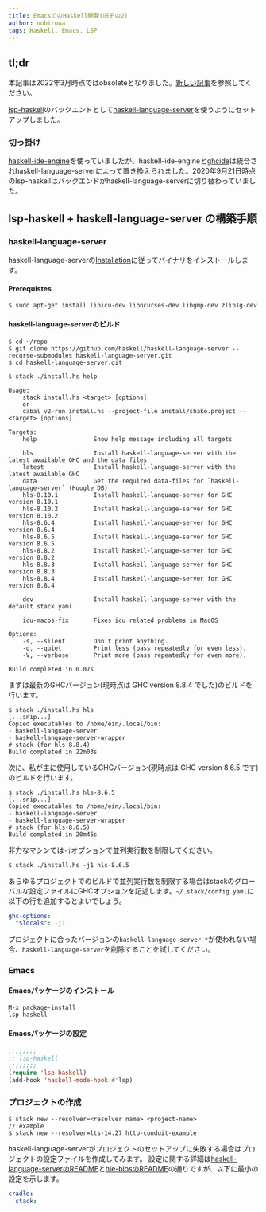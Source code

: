 ```yaml
---
title: EmacsでのHaskell開発(旧その2)
author: nobiruwa
tags: Haskell, Emacs, LSP
---
```


## tl;dr

本記事は2022年3月時点ではobsoleteとなりました。[新しい記事](./2022-03-05-emacs-as-haskell-ide.html)を参照してください。

[lsp-haskell](https://github.com/emacs-lsp/lsp-haskell)のバックエンドとして[haskell-language-server](https://github.com/haskell/haskell-language-server)を使うようにセットアップしました。

### 切っ掛け

[haskell-ide-engine](https://github.com/haskell/haskell-ide-engine)を使っていましたが、haskell-ide-engineと[ghcide](https://github.com/haskell/ghcide/)は統合されhaskell-language-serverによって置き換えられました。2020年9月21日時点のlsp-haskellはバックエンドがhaskell-language-serverに切り替わっていました。

## lsp-haskell + haskell-language-server の構築手順

### haskell-language-server

haskell-language-serverの[Installation](https://github.com/haskell/haskell-language-server#installation)に従ってバイナリをインストールします。

#### Prerequistes

```console
$ sudo apt-get install libicu-dev libncurses-dev libgmp-dev zlib1g-dev
```

#### haskell-language-serverのビルド

```console
$ cd ~/repo
$ git clone https://github.com/haskell/haskell-language-server --recurse-submodules haskell-language-server.git
$ cd haskell-language-server.git
```

```console
$ stack ./install.hs help

Usage:
    stack install.hs <target> [options]
    or
    cabal v2-run install.hs --project-file install/shake.project -- <target> [options]

Targets:
    help                Show help message including all targets
                        
    hls                 Install haskell-language-server with the latest available GHC and the data files
    latest              Install haskell-language-server with the latest available GHC
    data                Get the required data-files for `haskell-language-server` (Hoogle DB)
    hls-8.10.1          Install haskell-language-server for GHC version 8.10.1
    hls-8.10.2          Install haskell-language-server for GHC version 8.10.2
    hls-8.6.4           Install haskell-language-server for GHC version 8.6.4
    hls-8.6.5           Install haskell-language-server for GHC version 8.6.5
    hls-8.8.2           Install haskell-language-server for GHC version 8.8.2
    hls-8.8.3           Install haskell-language-server for GHC version 8.8.3
    hls-8.8.4           Install haskell-language-server for GHC version 8.8.4
                        
    dev                 Install haskell-language-server with the default stack.yaml
                        
    icu-macos-fix       Fixes icu related problems in MacOS

Options:
    -s, --silent        Don't print anything.
    -q, --quiet         Print less (pass repeatedly for even less).
    -V, --verbose       Print more (pass repeatedly for even more).

Build completed in 0.07s
```

まずは最新のGHCバージョン(現時点は GHC version 8.8.4 でした)のビルドを行います。

```console
$ stack ./install.hs hls
[...snip...]
Copied executables to /home/ein/.local/bin:
- haskell-language-server
- haskell-language-server-wrapper
# stack (for hls-8.8.4)
Build completed in 22m03s
```

次に、私が主に使用しているGHCバージョン(現時点は GHC version 8.6.5 です)のビルドを行います。

```console
$ stack ./install.hs hls-8.6.5
[...snip...]
Copied executables to /home/ein/.local/bin:
- haskell-language-server
- haskell-language-server-wrapper
# stack (for hls-8.6.5)
Build completed in 20m46s
```

非力なマシンでは`-j`オプションで並列実行数を制限してください。

```console
$ stack ./install.hs -j1 hls-8.6.5
```

あらゆるプロジェクトでのビルドで並列実行数を制限する場合はstackのグローバルな設定ファイルにGHCオプションを記述します。`~/.stack/config.yaml`に以下の行を追加するとよいでしょう。

```yaml
ghc-options:
  "$locals": -j1
```

プロジェクトに合ったバージョンの`haskell-language-server-*`が使われない場合、`haskell-language-server`を削除することを試してください。

### Emacs

#### Emacsパッケージのインストール

```emacs
M-x package-install
lsp-haskell
```

#### Emacsパッケージの設定

```lisp
;;;;;;;;
;; lsp-haskell
;;;;;;;;
(require 'lsp-haskell)
(add-hook 'haskell-mode-hook #'lsp)
```

### プロジェクトの作成

```console
$ stack new --resolver=<resolver name> <project-name>
// example
$ stack new --resolver=lts-14.27 http-conduit-example
```

haskell-language-serverがプロジェクトのセットアップに失敗する場合はプロジェクトの設定ファイルを作成してみます。
設定に関する詳細は[haskell-language-serverのREADME](https://github.com/haskell/haskell-language-server#project-configuration)と[hie-biosのREADME](https://github.com/mpickering/hie-bios/blob/master/README.md#stack)の通りですが、以下に最小の設定を示します。

```yaml
cradle:
  stack:
```
